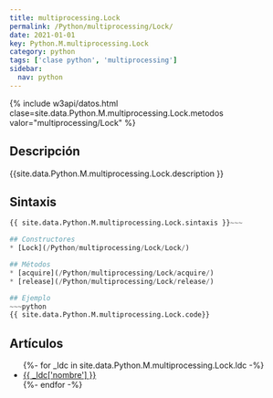 ```yaml
---
title: multiprocessing.Lock
permalink: /Python/multiprocessing/Lock/
date: 2021-01-01
key: Python.M.multiprocessing.Lock
category: python
tags: ['clase python', 'multiprocessing']
sidebar: 
  nav: python
---
```


{% include w3api/datos.html clase=site.data.Python.M.multiprocessing.Lock.metodos valor="multiprocessing/Lock" %}

## Descripción
{{site.data.Python.M.multiprocessing.Lock.description }}

## Sintaxis
~~~python
{{ site.data.Python.M.multiprocessing.Lock.sintaxis }}~~~

## Constructores
* [Lock](/Python/multiprocessing/Lock/Lock/)

## Métodos
* [acquire](/Python/multiprocessing/Lock/acquire/)
* [release](/Python/multiprocessing/Lock/release/)

## Ejemplo
~~~python
{{ site.data.Python.M.multiprocessing.Lock.code}}
~~~

## Artículos
<ul>
{%- for _ldc in site.data.Python.M.multiprocessing.Lock.ldc -%}
   <li>
       <a href="{{_ldc['url'] }}">{{ _ldc['nombre'] }}</a>
   </li>
{%- endfor -%}
</ul>
